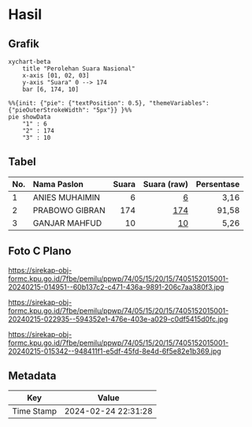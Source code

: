 # Hasil

## Grafik

```mermaid
xychart-beta
    title "Perolehan Suara Nasional"
    x-axis [01, 02, 03]
    y-axis "Suara" 0 --> 174
    bar [6, 174, 10]
```

```mermaid
%%{init: {"pie": {"textPosition": 0.5}, "themeVariables": {"pieOuterStrokeWidth": "5px"}} }%%
pie showData
    "1" : 6
    "2" : 174
    "3" : 10
```

## Tabel

| No. | Nama Paslon    | Suara | Suara (raw) | Persentase |
|:--- |:-------------- | -----:| -----------:| ----------:|
| 1   | ANIES MUHAIMIN | 6     | [6][p-1]    | 3,16       |
| 2   | PRABOWO GIBRAN | 174   | [174][p-2]  | 91,58      |
| 3   | GANJAR MAHFUD  | 10    | [10][p-3]   | 5,26       |


[p-1]: https://github.com/gigit-pemilu/pemilu-2024/blob/main/pilpres/hitung-suara/sub/74-sulawesi-tenggara/sub/05-konawe-selatan/sub/15-mowila/sub/2015-wonua-kongga/sub/001-tps/sub/paslon-1.txt
[p-2]: https://github.com/gigit-pemilu/pemilu-2024/blob/main/pilpres/hitung-suara/sub/74-sulawesi-tenggara/sub/05-konawe-selatan/sub/15-mowila/sub/2015-wonua-kongga/sub/001-tps/sub/paslon-2.txt
[p-3]: https://github.com/gigit-pemilu/pemilu-2024/blob/main/pilpres/hitung-suara/sub/74-sulawesi-tenggara/sub/05-konawe-selatan/sub/15-mowila/sub/2015-wonua-kongga/sub/001-tps/sub/paslon-3.txt

## Foto C Plano

https://sirekap-obj-formc.kpu.go.id/7fbe/pemilu/ppwp/74/05/15/20/15/7405152015001-20240215-014951--60b137c2-c471-436a-9891-206c7aa380f3.jpg

https://sirekap-obj-formc.kpu.go.id/7fbe/pemilu/ppwp/74/05/15/20/15/7405152015001-20240215-022935--594352e1-476e-403e-a029-c0df5415d0fc.jpg

https://sirekap-obj-formc.kpu.go.id/7fbe/pemilu/ppwp/74/05/15/20/15/7405152015001-20240215-015342--948411f1-e5df-45fd-8e4d-6f5e82e1b369.jpg


## Metadata

| Key        | Value               |
| ---------- | ------------------- |
| Time Stamp | 2024-02-24 22:31:28 |




